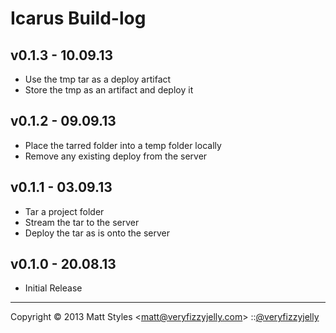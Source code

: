 # Icarus Build-log

## v0.1.3 - 10.09.13

* Use the tmp tar as a deploy artifact
* Store the tmp as an artifact and deploy it

## v0.1.2 - 09.09.13

* Place the tarred folder into a temp folder locally
* Remove any existing deploy from the server

## v0.1.1 - 03.09.13

* Tar a project folder
* Stream the tar to the server
* Deploy the tar as is onto the server

## v0.1.0 - 20.08.13

* Initial Release

---
Copyright © 2013 Matt Styles &lt;matt@veryfizzyjelly.com&gt; ::[@veryfizzyjelly](https://twitter.com/veryfizzyjelly)